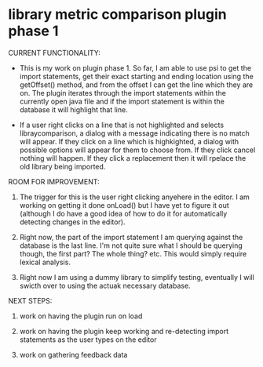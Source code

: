 # library metric comparison plugin phase 1

CURRENT FUNCTIONALITY:

* This is my work on plugin phase 1. So far, I am able to use psi to get the import statements, get their exact starting and ending location using the getOffset() method, and from the offset I can get the line which they are on. The plugin iterates through the import statements within the currently open java file and if the import statement is within the database it will highlight that line.

* If a user right clicks on a line that is not highlighted and selects libraycomparison, a dialog with a message indicating there is no match will appear. If they click on a line which is highkighted, a dialog with possible options will appear for them to choose from. If they click cancel nothing will happen. If they click a replacement then it will rpelace the old library being imported. 


ROOM FOR IMPROVEMENT:

1. The trigger for this is the user right clicking anyehere in the editor. I am working on getting it done onLoad() but I have yet to figure it out (although I do have a good idea of how to do it for automatically detecting changes in the editor).

2. Right now, the part of the import statement I am querying against the database is the last line. I'm not quite sure what I should be querying though, the first part? The whole thing? etc. This would simply require lexical analysis. 

3. Right now I am using a dummy library to simplify testing, eventually I will swicth over to using the actuak necessary database.

NEXT STEPS:

1. work on having the plugin run on load

2. work on having the plugin keep working and re-detecting import statements as the user types on the editor

3. work on gathering feedback data 
